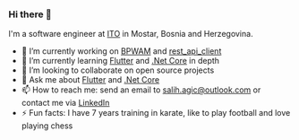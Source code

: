 ### Hi there 👋

I'm a software engineer at [ITO](https://ito.dev/) in Mostar, Bosnia and Herzegovina.

- 🔭 I’m currently working on [BPWAM](https://github.com/salihagic/BPWAM) and [rest_api_client](https://github.com/salihagic/rest_api_client)
- 🌱 I’m currently learning [Flutter](https://flutter.dev/) and [.Net Core](https://docs.microsoft.com/en-us/dotnet/) in depth
- 👯 I’m looking to collaborate on open source projects
- 💬 Ask me about [Flutter](https://flutter.dev/) and [.Net Core](https://docs.microsoft.com/en-us/dotnet/)
- 📫 How to reach me: send an email to salih.agic@outlook.com or contact me via [LinkedIn](https://www.linkedin.com/in/salih-agic/)
- ⚡ Fun facts: I have 7 years training in karate, like to play football and love playing chess
